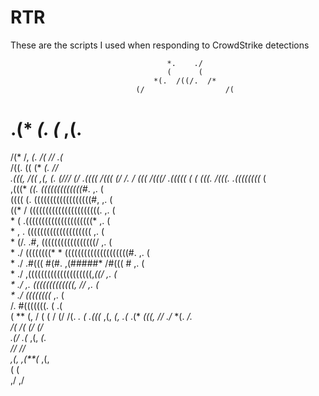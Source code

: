 # RTR

These are the scripts I used when responding to CrowdStrike detections

                                                                               
                                       *.    ./                                 
                                       (      (                                 
                                    *(.  /((/.  /*                              
                                (/                  /(                          
 #                         .(*      *(.         (*      ,(.                     
  /(*      /,          *(.      /(                  //      .(*                 
    /((.     ((             (*                          *(.      //             
      .(((,    /((                                          ,(,      *(.  (/*// 
    (/   .((((    /(((                                           (/     /.     /
      (((    /(((/   .(((((                                              (     (
         (((.    /(((.  .((((((((*                                          (   
            ,(((*    *((.  (((((((((((((#*.                            ,.   (   
                 ((((    (.  ((((((((((((((((((#,                      ,.   (   
                      ((*  /  ((((((((((((((((((((((.                  ,.   (   
         *                (    .(((((((((((((((((((((*                 ,.   (   
         *     ,            .    ((((((((((((((((((((                  ,.   (   
         *        (/.   .#,        (((((((((((((((((/                  ,.   (   
         *   ./       ((((((((*  *    ((((((((((((((((((((#.           ,.   (   
         *   ./              .#(((  #(#.      ,(#####* /#((( #         ,.   (   
         *   ./                       ,((((((((((((((((((((,*((/       ,.   (   
         *   ./                       ,. (((((((((((((,        //      ,.   (   
         *   ./                          ((((((((*                     ,.   (   
         /.                                #(((((((.   (                   .(   
      (     **                                   (,                      /     (
      (      /     (/                                            /(.    *.     (
       .(((*  ,(,      *(,                                  .(*      .(*  *(((, 
                   //      ./*                          *(.      */.            
                       /(       /(                  (/       (/                 
                           .(/      .(*        ,(,      *(.                     
                                //                  //                          
                                    ,(, ,(**(* ,(,                              
                                       (      (                                 
                                       ,/    ,/                                 
